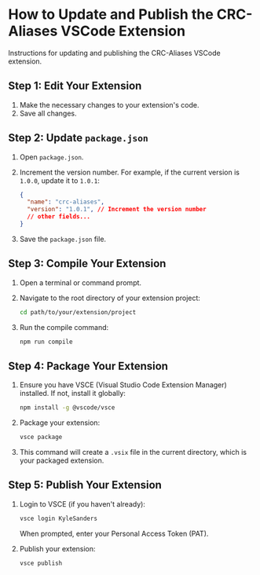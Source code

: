 # How to Update and Publish the CRC-Aliases VSCode Extension

Instructions for updating and publishing the CRC-Aliases VSCode extension.

## Step 1: Edit Your Extension

1. Make the necessary changes to your extension's code.
2. Save all changes.

## Step 2: Update `package.json`

1. Open `package.json`.
2. Increment the version number. For example, if the current version is `1.0.0`, update it to `1.0.1`:

    ```json
    {
      "name": "crc-aliases",
      "version": "1.0.1", // Increment the version number
      // other fields...
    }
    ```

3. Save the `package.json` file.

## Step 3: Compile Your Extension

1. Open a terminal or command prompt.
2. Navigate to the root directory of your extension project:

    ```sh
    cd path/to/your/extension/project
    ```

3. Run the compile command:

    ```sh
    npm run compile
    ```

## Step 4: Package Your Extension

1. Ensure you have VSCE (Visual Studio Code Extension Manager) installed. If not, install it globally:

    ```sh
    npm install -g @vscode/vsce
    ```

2. Package your extension:

    ```sh
    vsce package
    ```

3. This command will create a `.vsix` file in the current directory, which is your packaged extension.

## Step 5: Publish Your Extension

1. Login to VSCE (if you haven't already):

    ```sh
    vsce login KyleSanders
    ```

    When prompted, enter your Personal Access Token (PAT).

2. Publish your extension:

    ```sh
    vsce publish
    ```
